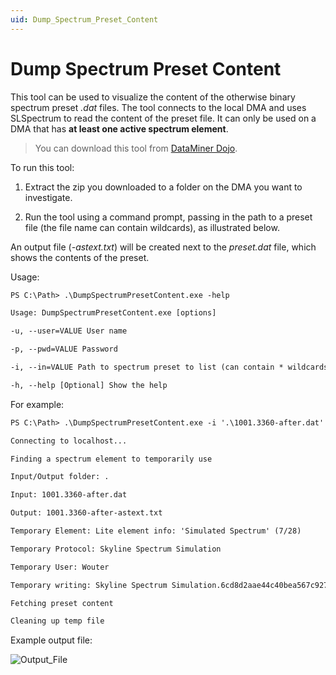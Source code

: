 ```yaml
---
uid: Dump_Spectrum_Preset_Content
---
```


# Dump Spectrum Preset Content

This tool can be used to visualize the content of the otherwise binary spectrum preset *.dat* files. The tool connects to the local DMA and uses SLSpectrum to read the content of the preset file. It can only be used on a DMA that has **at least one active spectrum element**.

> You can download this tool from [DataMiner Dojo](https://community.dataminer.services/download/dumpspectrumpresetcontent/).

To run this tool:

1. Extract the zip you downloaded to a folder on the DMA you want to investigate.

1. Run the tool using a command prompt, passing in the path to a preset file (the file name can contain wildcards), as illustrated below.

An output file (*-astext.txt*) will be created next to the *preset.dat* file, which shows the contents of the preset.

Usage:

```txt
PS C:\Path> .\DumpSpectrumPresetContent.exe -help

Usage: DumpSpectrumPresetContent.exe [options]

-u, --user=VALUE User name

-p, --pwd=VALUE Password

-i, --in=VALUE Path to spectrum preset to list (can contain * wildcards to tackle multiple files)

-h, --help [Optional] Show the help
```

For example:

```txt
PS C:\Path> .\DumpSpectrumPresetContent.exe -i '.\1001.3360-after.dat'

Connecting to localhost...

Finding a spectrum element to temporarily use

Input/Output folder: .

Input: 1001.3360-after.dat

Output: 1001.3360-after-astext.txt

Temporary Element: Lite element info: 'Simulated Spectrum' (7/28)

Temporary Protocol: Skyline Spectrum Simulation

Temporary User: Wouter

Temporary writing: Skyline Spectrum Simulation.6cd8d2aae44c40bea567c9275d1975cf-1001.3360-after

Fetching preset content

Cleaning up temp file
```

Example output file:

![Output_File](~/user-guide/images/Output_File.png)
